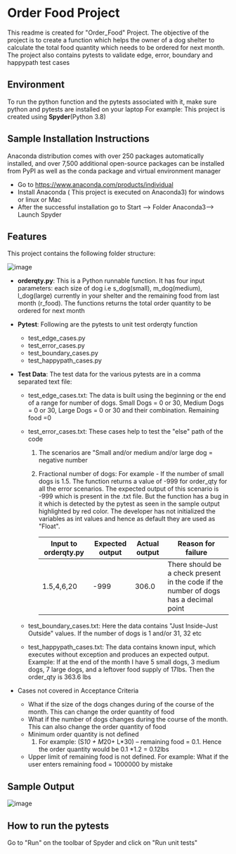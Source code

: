 # Order Food Project
This readme is created for "Order_Food" Project. The objective of the project is to create a function which helps the owner of a dog shelter to calculate the total food quantity which needs to be ordered for next month. The project also contains pytests to validate edge, error, boundary and happypath test cases

## Environment
To run the python function and the pytests associated with it, make sure python and pytests are installed on your laptop
For example: This project is created using **Spyder**(Python 3.8)

## Sample Installation Instructions
Anaconda distribution comes with over 250 packages automatically installed, and over 7,500 additional open-source packages can be installed from PyPI as well as the conda package and virtual environment manager
- Go to https://www.anaconda.com/products/individual
- Install Anaconda ( This project is executed on Anaconda3) for windows or linux or Mac
- After the successful installation go to Start --> Folder Anaconda3--> Launch Spyder

## Features
This project contains the following folder structure:

![image](https://user-images.githubusercontent.com/51870349/129499345-f3262889-725b-419c-a81e-57d6cec67d29.png)

- **orderqty.py**: This is a Python runnable function. It has four input parameters: each size of dog i.e s_dog(small), m_dog(medium), l_dog(large) currently in your shelter and the remaining food from last month (r_food). The functions returns the total order quantity to be ordered for next month

- **Pytest**: Following are the pytests to unit test orderqty function
    - test_edge_cases.py
    - test_error_cases.py
    - test_boundary_cases.py
    - test_happypath_cases.py
    
- **Test Data**: The test data for the various pytests are in a comma separated text file:
    - test_edge_cases.txt: The data is built using the beginning or the end of a range for number of dogs. Small Dogs = 0 or 30, Medium Dogs = 0 or 30, Large Dogs = 0 or 30 and their combination. Remaining food =0 
    - test_error_cases.txt: These cases help to test the "else" path of the code
      1. The scenarios are "Small and/or medium and/or large dog = negative number 
      2. Fractional number of dogs: For example - If the number of small dogs is 1.5. The function returns a value of -999 for order_qty for all the error scenarios. The expected output of this scenario is -999 which is present in the .txt file. But the function has a bug in it which is detected by the pytest as seen in the sample output           highlighted by red color. The developer has not initialized the variables as int values and hence as default they are used as "Float". 
      
         |Input to orderqty.py|Expected output                |   Actual output             | Reason for failure |
         |----------------    |-------------------------------|-----------------------------|--------------------| 
         |1.5,4,6,20          |         -999                  |           306.0               |There should be a check present in the code if the number of dogs has a decimal point|  
    
    - test_boundary_cases.txt: Here the data contains "Just Inside-Just Outside" values. If the number of dogs is 1 and/or 31, 32 etc
    - test_happypath_cases.txt: The data contains known input, which executes without exception and produces an expected output. Example: If at the end of the month I have 5 small dogs, 3 medium dogs, 7 large dogs, and a leftover food supply of 17lbs. Then the order_qty is 363.6 lbs

- Cases not covered in Acceptance Criteria
    - What if the size of the dogs changes during of the course of the month. This can change the order quantity of food
    - What if the number of dogs changes during the course of the month. This can also change the order quantity of food
    - Minimum order quantity is not defined
      1. For example: (S*10 + M*20+ L*30) – remaining food = 0.1. Hence the order quantity would be 0.1 *1.2 = 0.12lbs
    - Upper limit of remaining food is not defined. For example: What if the user enters remaining food = 1000000 by mistake

## Sample Output
![image](https://user-images.githubusercontent.com/51870349/129500494-0d3d487e-d928-4f2a-bb56-83971dc43e23.png)

## How to run the pytests
Go to "Run" on the toolbar of Spyder and click on "Run unit tests"
